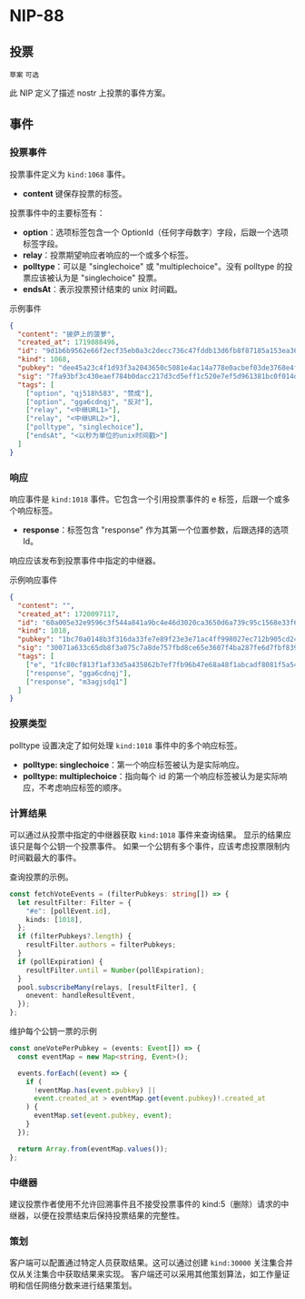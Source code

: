 NIP-88
======

投票
-----

`草案` `可选`

此 NIP 定义了描述 nostr 上投票的事件方案。

## 事件

### 投票事件

投票事件定义为 `kind:1068` 事件。

- **content** 键保存投票的标签。

投票事件中的主要标签有：

- **option**：选项标签包含一个 OptionId（任何字母数字）字段，后跟一个选项标签字段。
- **relay**：投票期望响应者响应的一个或多个标签。
- **polltype**：可以是 "singlechoice" 或 "multiplechoice"。没有 polltype 的投票应该被认为是 "singlechoice" 投票。
- **endsAt**：表示投票预计结束的 unix 时间戳。

示例事件

```json
{
  "content": "披萨上的菠萝",
  "created_at": 1719888496,
  "id": "9d1b6b9562e66f2ecf35eb0a3c2decc736c47fddb13d6fb8f87185a153ea3634",
  "kind": 1068,
  "pubkey": "dee45a23c4f1d93f3a2043650c5081e4ac14a778e0acbef03de3768e4f81ac7b",
  "sig": "7fa93bf3c430eaef784b0dacc217d3cd5eff1c520e7ef5d961381bc0f014dde6286618048d924808e54d1be03f2f2c2f0f8b5c9c2082a4480caf45a565ca9797",
  "tags": [
    ["option", "qj518h583", "赞成"],
    ["option", "gga6cdnqj", "反对"],
    ["relay", "<中继URL1>"],
    ["relay", "<中继URL2>"],
    ["polltype", "singlechoice"],
    ["endsAt", "<以秒为单位的unix时间戳>"]
  ]
}
```

### 响应

响应事件是 `kind:1018` 事件。它包含一个引用投票事件的 e 标签，后跟一个或多个响应标签。

- **response**：标签包含 "response" 作为其第一个位置参数，后跟选择的选项 Id。

响应应该发布到投票事件中指定的中继器。

示例响应事件

```json
{
  "content": "",
  "created_at": 1720097117,
  "id": "60a005e32e9596c3f544a841a9bc4e46d3020ca3650d6a739c95c1568e33f6d8",
  "kind": 1018,
  "pubkey": "1bc70a0148b3f316da33fe7e89f23e3e71ac4ff998027ec712b905cd24f6a411",
  "sig": "30071a633c65db8f3a075c7a8de757fbd8ce65e3607f4ba287fe6d7fbf839a380f94ff4e826fbba593f6faaa13683b7ea9114ade140720ecf4927010ebf3e44f",
  "tags": [
    ["e", "1fc80cf813f1af33d5a435862b7ef7fb96b47e68a48f1abcadf8081f5a545550"],
    ["response", "gga6cdnqj"],
    ["response", "m3agjsdq1"]
  ]
}
```

### 投票类型

polltype 设置决定了如何处理 `kind:1018` 事件中的多个响应标签。

- **polltype: singlechoice**：第一个响应标签被认为是实际响应。
- **polltype: multiplechoice**：指向每个 id 的第一个响应标签被认为是实际响应，不考虑响应标签的顺序。

### 计算结果

可以通过从投票中指定的中继器获取 `kind:1018` 事件来查询结果。
显示的结果应该只是每个公钥一个投票事件。
如果一个公钥有多个事件，应该考虑投票限制内时间戳最大的事件。

查询投票的示例。

```ts
const fetchVoteEvents = (filterPubkeys: string[]) => {
  let resultFilter: Filter = {
    "#e": [pollEvent.id],
    kinds: [1018],
  };
  if (filterPubkeys?.length) {
    resultFilter.authors = filterPubkeys;
  }
  if (pollExpiration) {
    resultFilter.until = Number(pollExpiration);
  }
  pool.subscribeMany(relays, [resultFilter], {
    onevent: handleResultEvent,
  });
};
```

维护每个公钥一票的示例

```ts
const oneVotePerPubkey = (events: Event[]) => {
  const eventMap = new Map<string, Event>();

  events.forEach((event) => {
    if (
      !eventMap.has(event.pubkey) ||
      event.created_at > eventMap.get(event.pubkey)!.created_at
    ) {
      eventMap.set(event.pubkey, event);
    }
  });

  return Array.from(eventMap.values());
};
```

### 中继器

建议投票作者使用不允许回溯事件且不接受投票事件的 kind:5（删除）请求的中继器，以便在投票结束后保持投票结果的完整性。

### 策划

客户端可以配置通过特定人员获取结果。这可以通过创建 `kind:30000` 关注集合并仅从关注集合中获取结果来实现。
客户端还可以采用其他策划算法，如工作量证明和信任网络分数来进行结果策划。
